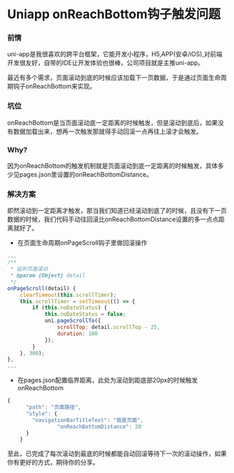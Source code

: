 # Uniapp onReachBottom钩子触发问题

### 前情

uni-app是我很喜欢的跨平台框架，它能开发小程序，H5,APP(安卓/iOS),对前端开发很友好，自带的IDE让开发体验也很棒，公司项目就是主推uni-app。

最近有多个需求，页面滚动到底的时候应该加载下一页数据，于是通过页面生命周期钩子onReachBottom来实现。

### 坑位

onReachBottom是当页面滚动底一定距离的时候触发，但是滚动到底后，如果没有数据加载出来，想再一次触发那就得手动回滚一点再往上滚才会触发。

### Why?

因为onReachBottom的触发机制就是页面滚动到底一定距离的时候触发，具体多少见pages.json里设置的onReachBottomDistance。

### 解决方案

即然滚动到一定距离才触发，那当我们知道已经滚动到底了的时候，且没有下一页数据的时候，我们代码手动往回滚比onReachBottomDistance设置的多一点点距离就好了。

- 在页面生命周期onPageScroll钩子里做回滚操作

```jsx
...
/**
 * 监听页面滚动
 * @param {Object} detail
 */
onPageScroll(detail) {
	clearTimeout(this.scrollTimer);
	this.scrollTimer = setTimeout(() => {
		if (this.noDateStatus) {
			this.noDateStatus = false;
			uni.pageScrollTo({
				scrollTop: detail.scrollTop - 25,
				duration: 100
			});
		}
	}, 300);
},
...
```

- 在pages.json配置临界距离，此处为滚动到距底部20px的时候触发onReachBottom

```jsx
{
      "path": "页面路径",
      "style": {
        "navigationBarTitleText": "我是页面",
				"onReachBottomDistance": 20
      }
    }
```

至此，已完成了每次滚动到最底的时候都能自动回滚等待下一次的滚动操作，如果你有更好的方式，期待你的分享。